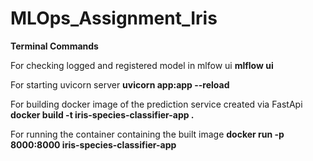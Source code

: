 # MLOps_Assignment_Iris

**Terminal Commands**

For checking logged and registered model in mlfow ui
**mlflow ui**

For starting uvicorn server 
**uvicorn app:app --reload**

For building docker image of the prediction service created via FastApi
**docker build -t iris-species-classifier-app .**

For running the container containing the built image
**docker run -p 8000:8000 iris-species-classifier-app**
